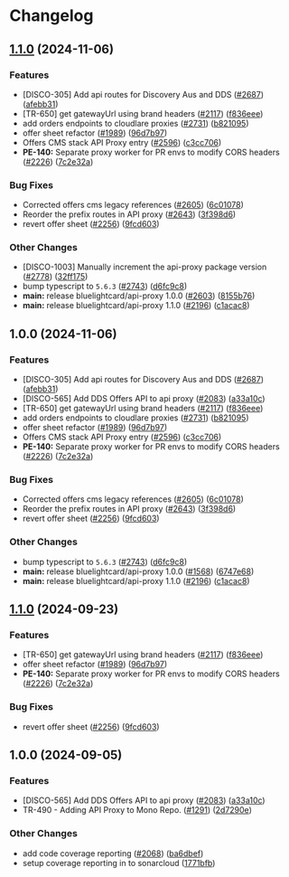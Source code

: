 # Changelog

## [1.1.0](https://github.com/bluelightcard/BlueLightCard-2.0/compare/bluelightcard/api-proxy-v1.0.0...bluelightcard/api-proxy-v1.1.0) (2024-11-06)


### Features

* [DISCO-305] Add api routes for Discovery Aus and DDS ([#2687](https://github.com/bluelightcard/BlueLightCard-2.0/issues/2687)) ([afebb31](https://github.com/bluelightcard/BlueLightCard-2.0/commit/afebb31658b39269784c4f9b35ca538db3913256))
* [TR-650]  get gatewayUrl using brand headers ([#2117](https://github.com/bluelightcard/BlueLightCard-2.0/issues/2117)) ([f836eee](https://github.com/bluelightcard/BlueLightCard-2.0/commit/f836eee292dcce20dd7119cc6c11143640c10442))
* add orders endpoints to cloudlare proxies ([#2731](https://github.com/bluelightcard/BlueLightCard-2.0/issues/2731)) ([b821095](https://github.com/bluelightcard/BlueLightCard-2.0/commit/b8210955f0a9332857dcb94b8fb9fbd3a7be51fb))
* offer sheet refactor ([#1989](https://github.com/bluelightcard/BlueLightCard-2.0/issues/1989)) ([96d7b97](https://github.com/bluelightcard/BlueLightCard-2.0/commit/96d7b97cbb6099b881812cd5cfe7cac7ff0d8a7f))
* Offers CMS stack API Proxy entry ([#2596](https://github.com/bluelightcard/BlueLightCard-2.0/issues/2596)) ([c3cc706](https://github.com/bluelightcard/BlueLightCard-2.0/commit/c3cc706ac734866857502373f2813673e7c0839d))
* **PE-140:** Separate proxy worker for PR envs to modify CORS headers ([#2226](https://github.com/bluelightcard/BlueLightCard-2.0/issues/2226)) ([7c2e32a](https://github.com/bluelightcard/BlueLightCard-2.0/commit/7c2e32a81d67ca13135727a784da80ff77692395))


### Bug Fixes

* Corrected offers cms legacy references ([#2605](https://github.com/bluelightcard/BlueLightCard-2.0/issues/2605)) ([6c01078](https://github.com/bluelightcard/BlueLightCard-2.0/commit/6c010788c9738bfb47c9dcc2a09954bc395e3f7f))
* Reorder the prefix routes in API proxy ([#2643](https://github.com/bluelightcard/BlueLightCard-2.0/issues/2643)) ([3f398d6](https://github.com/bluelightcard/BlueLightCard-2.0/commit/3f398d68df95f52dd643938fe8e9c92f62dd15d6))
* revert offer sheet ([#2256](https://github.com/bluelightcard/BlueLightCard-2.0/issues/2256)) ([9fcd603](https://github.com/bluelightcard/BlueLightCard-2.0/commit/9fcd603476055d7745ce745cabeca0e6385af7a4))


### Other Changes

* [DISCO-1003] Manually increment the api-proxy package version ([#2778](https://github.com/bluelightcard/BlueLightCard-2.0/issues/2778)) ([32ff175](https://github.com/bluelightcard/BlueLightCard-2.0/commit/32ff1753ceeea6c80fee2c664a0c13b2513f6d51))
* bump typescript to `5.6.3` ([#2743](https://github.com/bluelightcard/BlueLightCard-2.0/issues/2743)) ([d6fc9c8](https://github.com/bluelightcard/BlueLightCard-2.0/commit/d6fc9c8e3e2a4fa4fc42ebbe25a9fd0177b24778))
* **main:** release bluelightcard/api-proxy 1.0.0 ([#2603](https://github.com/bluelightcard/BlueLightCard-2.0/issues/2603)) ([8155b76](https://github.com/bluelightcard/BlueLightCard-2.0/commit/8155b76e621460e251754a48d17a521252595b11))
* **main:** release bluelightcard/api-proxy 1.1.0 ([#2196](https://github.com/bluelightcard/BlueLightCard-2.0/issues/2196)) ([c1acac8](https://github.com/bluelightcard/BlueLightCard-2.0/commit/c1acac808288991cfa07a3927155f80b5256bfbf))

## 1.0.0 (2024-11-06)


### Features

* [DISCO-305] Add api routes for Discovery Aus and DDS ([#2687](https://github.com/bluelightcard/BlueLightCard-2.0/issues/2687)) ([afebb31](https://github.com/bluelightcard/BlueLightCard-2.0/commit/afebb31658b39269784c4f9b35ca538db3913256))
* [DISCO-565] Add DDS Offers API to api proxy ([#2083](https://github.com/bluelightcard/BlueLightCard-2.0/issues/2083)) ([a33a10c](https://github.com/bluelightcard/BlueLightCard-2.0/commit/a33a10c34cfe6c1099584bbf7c1736e42e3bfdd1))
* [TR-650]  get gatewayUrl using brand headers ([#2117](https://github.com/bluelightcard/BlueLightCard-2.0/issues/2117)) ([f836eee](https://github.com/bluelightcard/BlueLightCard-2.0/commit/f836eee292dcce20dd7119cc6c11143640c10442))
* add orders endpoints to cloudlare proxies ([#2731](https://github.com/bluelightcard/BlueLightCard-2.0/issues/2731)) ([b821095](https://github.com/bluelightcard/BlueLightCard-2.0/commit/b8210955f0a9332857dcb94b8fb9fbd3a7be51fb))
* offer sheet refactor ([#1989](https://github.com/bluelightcard/BlueLightCard-2.0/issues/1989)) ([96d7b97](https://github.com/bluelightcard/BlueLightCard-2.0/commit/96d7b97cbb6099b881812cd5cfe7cac7ff0d8a7f))
* Offers CMS stack API Proxy entry ([#2596](https://github.com/bluelightcard/BlueLightCard-2.0/issues/2596)) ([c3cc706](https://github.com/bluelightcard/BlueLightCard-2.0/commit/c3cc706ac734866857502373f2813673e7c0839d))
* **PE-140:** Separate proxy worker for PR envs to modify CORS headers ([#2226](https://github.com/bluelightcard/BlueLightCard-2.0/issues/2226)) ([7c2e32a](https://github.com/bluelightcard/BlueLightCard-2.0/commit/7c2e32a81d67ca13135727a784da80ff77692395))


### Bug Fixes

* Corrected offers cms legacy references ([#2605](https://github.com/bluelightcard/BlueLightCard-2.0/issues/2605)) ([6c01078](https://github.com/bluelightcard/BlueLightCard-2.0/commit/6c010788c9738bfb47c9dcc2a09954bc395e3f7f))
* Reorder the prefix routes in API proxy ([#2643](https://github.com/bluelightcard/BlueLightCard-2.0/issues/2643)) ([3f398d6](https://github.com/bluelightcard/BlueLightCard-2.0/commit/3f398d68df95f52dd643938fe8e9c92f62dd15d6))
* revert offer sheet ([#2256](https://github.com/bluelightcard/BlueLightCard-2.0/issues/2256)) ([9fcd603](https://github.com/bluelightcard/BlueLightCard-2.0/commit/9fcd603476055d7745ce745cabeca0e6385af7a4))


### Other Changes

* bump typescript to `5.6.3` ([#2743](https://github.com/bluelightcard/BlueLightCard-2.0/issues/2743)) ([d6fc9c8](https://github.com/bluelightcard/BlueLightCard-2.0/commit/d6fc9c8e3e2a4fa4fc42ebbe25a9fd0177b24778))
* **main:** release bluelightcard/api-proxy 1.0.0 ([#1568](https://github.com/bluelightcard/BlueLightCard-2.0/issues/1568)) ([6747e68](https://github.com/bluelightcard/BlueLightCard-2.0/commit/6747e68e9081142469480e378165d9be31ef37e5))
* **main:** release bluelightcard/api-proxy 1.1.0 ([#2196](https://github.com/bluelightcard/BlueLightCard-2.0/issues/2196)) ([c1acac8](https://github.com/bluelightcard/BlueLightCard-2.0/commit/c1acac808288991cfa07a3927155f80b5256bfbf))

## [1.1.0](https://github.com/bluelightcard/BlueLightCard-2.0/compare/bluelightcard/api-proxy-v1.0.0...bluelightcard/api-proxy-v1.1.0) (2024-09-23)


### Features

* [TR-650]  get gatewayUrl using brand headers ([#2117](https://github.com/bluelightcard/BlueLightCard-2.0/issues/2117)) ([f836eee](https://github.com/bluelightcard/BlueLightCard-2.0/commit/f836eee292dcce20dd7119cc6c11143640c10442))
* offer sheet refactor ([#1989](https://github.com/bluelightcard/BlueLightCard-2.0/issues/1989)) ([96d7b97](https://github.com/bluelightcard/BlueLightCard-2.0/commit/96d7b97cbb6099b881812cd5cfe7cac7ff0d8a7f))
* **PE-140:** Separate proxy worker for PR envs to modify CORS headers ([#2226](https://github.com/bluelightcard/BlueLightCard-2.0/issues/2226)) ([7c2e32a](https://github.com/bluelightcard/BlueLightCard-2.0/commit/7c2e32a81d67ca13135727a784da80ff77692395))


### Bug Fixes

* revert offer sheet ([#2256](https://github.com/bluelightcard/BlueLightCard-2.0/issues/2256)) ([9fcd603](https://github.com/bluelightcard/BlueLightCard-2.0/commit/9fcd603476055d7745ce745cabeca0e6385af7a4))

## 1.0.0 (2024-09-05)


### Features

* [DISCO-565] Add DDS Offers API to api proxy ([#2083](https://github.com/bluelightcard/BlueLightCard-2.0/issues/2083)) ([a33a10c](https://github.com/bluelightcard/BlueLightCard-2.0/commit/a33a10c34cfe6c1099584bbf7c1736e42e3bfdd1))
* TR-490 - Adding API Proxy to Mono Repo. ([#1291](https://github.com/bluelightcard/BlueLightCard-2.0/issues/1291)) ([2d7290e](https://github.com/bluelightcard/BlueLightCard-2.0/commit/2d7290eca1f4b396c7efb3e6d19b02a2463dcd88))


### Other Changes

* add code coverage reporting ([#2068](https://github.com/bluelightcard/BlueLightCard-2.0/issues/2068)) ([ba6dbef](https://github.com/bluelightcard/BlueLightCard-2.0/commit/ba6dbef3b7acdebcc32a29c8861733df14b6b1d6))
* setup coverage reporting in to sonarcloud ([1771bfb](https://github.com/bluelightcard/BlueLightCard-2.0/commit/1771bfb72e5fb4e6d7135a5d94c4d0f8693f6f8e))
